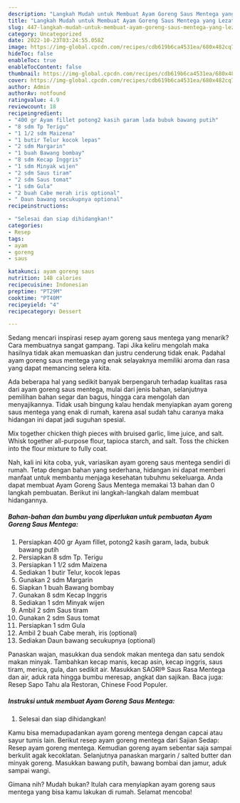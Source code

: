 ```yaml
---
description: "Langkah Mudah untuk Membuat Ayam Goreng Saus Mentega yang Lezat, Buat Buka Puasa}"
title: "Langkah Mudah untuk Membuat Ayam Goreng Saus Mentega yang Lezat, Buat Buka Puasa}"
slug: 447-langkah-mudah-untuk-membuat-ayam-goreng-saus-mentega-yang-lezat-buat-buka-puasa
category: Uncategorized
date: 2022-10-23T03:24:55.058Z
image: https://img-global.cpcdn.com/recipes/cdb619b6ca4531ea/680x482cq70/ayam-goreng-saus-mentega-foto-resep-utama.jpg
hideToc: false
enableToc: true
enableTocContent: false
thumbnail: https://img-global.cpcdn.com/recipes/cdb619b6ca4531ea/680x482cq70/ayam-goreng-saus-mentega-foto-resep-utama.jpg
cover: https://img-global.cpcdn.com/recipes/cdb619b6ca4531ea/680x482cq70/ayam-goreng-saus-mentega-foto-resep-utama.jpg
author: Admin
authorAv: notfound
ratingvalue: 4.9
reviewcount: 18
recipeingredient:
- "400 gr Ayam fillet potong2 kasih garam lada bubuk bawang putih"
- "8 sdm Tp Terigu"
- "1 1/2 sdm Maizena"
- "1 butir Telur kocok lepas"
- "2 sdm Margarin"
- "1 buah Bawang bombay"
- "8 sdm Kecap Inggris"
- "1 sdm Minyak wijen"
- "2 sdm Saus tiram"
- "2 sdm Saus tomat"
- "1 sdm Gula"
- "2 buah Cabe merah iris optional"
- " Daun bawang secukupnya optional"
recipeinstructions:

- "Selesai dan siap dihidangkan!"
categories:
- Resep
tags:
- ayam
- goreng
- saus

katakunci: ayam goreng saus 
nutrition: 148 calories
recipecuisine: Indonesian
preptime: "PT29M"
cooktime: "PT40M"
recipeyield: "4"
recipecategory: Dessert

---
```



Sedang mencari inspirasi resep ayam goreng saus mentega yang menarik? Cara membuatnya sangat gampang. Tapi Jika keliru mengolah maka hasilnya tidak akan memuaskan dan justru cenderung tidak enak. Padahal ayam goreng saus mentega yang enak selayaknya memiliki aroma dan rasa yang dapat memancing selera kita.


Ada beberapa hal yang sedikit banyak berpengaruh terhadap kualitas rasa dari ayam goreng saus mentega, mulai dari jenis bahan, selanjutnya pemilihan bahan segar dan bagus, hingga cara mengolah dan menyajikannya. Tidak usah bingung kalau hendak menyiapkan ayam goreng saus mentega yang enak di rumah, karena asal sudah tahu caranya maka hidangan ini dapat jadi suguhan spesial.

Mix together chicken thigh pieces with bruised garlic, lime juice, and salt. Whisk together all-purpose flour, tapioca starch, and salt. Toss the chicken into the flour mixture to fully coat.


Nah, kali ini kita coba, yuk, variasikan ayam goreng saus mentega sendiri di rumah. Tetap dengan bahan yang sederhana, hidangan ini dapat memberi manfaat untuk membantu menjaga kesehatan tubuhmu sekeluarga. Anda dapat membuat Ayam Goreng Saus Mentega memakai 13 bahan dan 0 langkah pembuatan. Berikut ini langkah-langkah dalam membuat hidangannya.

<!--inarticleads1-->

##### Bahan-bahan dan bumbu yang diperlukan untuk pembuatan Ayam Goreng Saus Mentega:

1. Persiapkan 400 gr Ayam fillet, potong2 kasih garam, lada, bubuk bawang putih
1. Persiapkan 8 sdm Tp. Terigu
1. Persiapkan 1 1/2 sdm Maizena
1. Sediakan 1 butir Telur, kocok lepas
1. Gunakan 2 sdm Margarin
1. Siapkan 1 buah Bawang bombay
1. Gunakan 8 sdm Kecap Inggris
1. Sediakan 1 sdm Minyak wijen
1. Ambil 2 sdm Saus tiram
1. Gunakan 2 sdm Saus tomat
1. Persiapkan 1 sdm Gula
1. Ambil 2 buah Cabe merah, iris (optional)
1. Sediakan  Daun bawang secukupnya (optional)


Panaskan wajan, masukkan dua sendok makan mentega dan satu sendok makan minyak. Tambahkan kecap manis, kecap asin, kecap inggris, saus tiram, merica, gula, dan sedikit air. Masukkan SAORI® Saus Rasa Mentega dan air, aduk rata hingga bumbu meresap, angkat dan sajikan. Baca juga: Resep Sapo Tahu ala Restoran, Chinese Food Populer. 

<!--inarticleads2-->

##### Instruksi untuk membuat Ayam Goreng Saus Mentega:


1. Selesai dan siap dihidangkan!

Kamu bisa memadupadankan ayam goreng mentega dengan capcai atau sayur tumis lain. Berikut resep ayam goreng mentega dari Sajian Sedap: Resep ayam goreng mentega. Kemudian goreng ayam sebentar saja sampai berkulit agak kecoklatan. Selanjutnya panaskan margarin / salted butter dan minyak goreng. Masukkan bawang putih, bawang bombai dan jamur, aduk sampai wangi. 

Gimana nih? Mudah bukan? Itulah cara menyiapkan ayam goreng saus mentega yang bisa kamu lakukan di rumah. Selamat mencoba!
